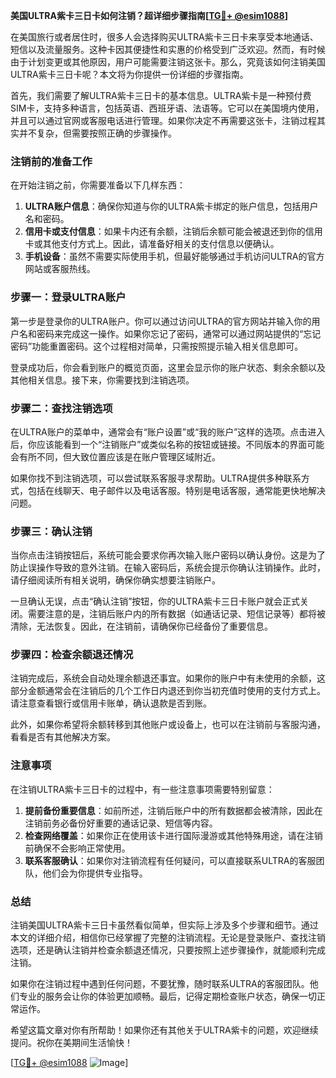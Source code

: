 **美国ULTRA紫卡三日卡如何注销？超详细步骤指南[[TG💪+ @esim1088](https://t.me/s/esim1088)]**

在美国旅行或者居住时，很多人会选择购买ULTRA紫卡三日卡来享受本地通话、短信以及流量服务。这种卡因其便捷性和实惠的价格受到广泛欢迎。然而，有时候由于计划变更或其他原因，用户可能需要注销这张卡。那么，究竟该如何注销美国ULTRA紫卡三日卡呢？本文将为你提供一份详细的步骤指南。

首先，我们需要了解ULTRA紫卡三日卡的基本信息。ULTRA紫卡是一种预付费SIM卡，支持多种语言，包括英语、西班牙语、法语等。它可以在美国境内使用，并且可以通过官网或客服电话进行管理。如果你决定不再需要这张卡，注销过程其实并不复杂，但需要按照正确的步骤操作。

### 注销前的准备工作

在开始注销之前，你需要准备以下几样东西：

1. **ULTRA账户信息**：确保你知道与你的ULTRA紫卡绑定的账户信息，包括用户名和密码。
2. **信用卡或支付信息**：如果卡内还有余额，注销后余额可能会被退还到你的信用卡或其他支付方式上。因此，请准备好相关的支付信息以便确认。
3. **手机设备**：虽然不需要实际使用手机，但最好能够通过手机访问ULTRA的官方网站或客服热线。

### 步骤一：登录ULTRA账户

第一步是登录你的ULTRA账户。你可以通过访问ULTRA的官方网站并输入你的用户名和密码来完成这一操作。如果你忘记了密码，通常可以通过网站提供的“忘记密码”功能重置密码。这个过程相对简单，只需按照提示输入相关信息即可。

登录成功后，你会看到账户的概览页面，这里会显示你的账户状态、剩余余额以及其他相关信息。接下来，你需要找到注销选项。

### 步骤二：查找注销选项

在ULTRA账户的菜单中，通常会有“账户设置”或“我的账户”这样的选项。点击进入后，你应该能看到一个“注销账户”或类似名称的按钮或链接。不同版本的界面可能会有所不同，但大致位置应该是在账户管理区域附近。

如果你找不到注销选项，可以尝试联系客服寻求帮助。ULTRA提供多种联系方式，包括在线聊天、电子邮件以及电话客服。特别是电话客服，通常能更快地解决问题。

### 步骤三：确认注销

当你点击注销按钮后，系统可能会要求你再次输入账户密码以确认身份。这是为了防止误操作导致的意外注销。在输入密码后，系统会提示你确认注销操作。此时，请仔细阅读所有相关说明，确保你确实想要注销账户。

一旦确认无误，点击“确认注销”按钮，你的ULTRA紫卡三日卡账户就会正式关闭。需要注意的是，注销后账户内的所有数据（如通话记录、短信记录等）都将被清除，无法恢复。因此，在注销前，请确保你已经备份了重要信息。

### 步骤四：检查余额退还情况

注销完成后，系统会自动处理余额退还事宜。如果你的账户中有未使用的余额，这部分金额通常会在注销后的几个工作日内退还到你当初充值时使用的支付方式上。请注意查看银行或信用卡账单，确认退款是否到账。

此外，如果你希望将余额转移到其他账户或设备上，也可以在注销前与客服沟通，看看是否有其他解决方案。

### 注意事项

在注销ULTRA紫卡三日卡的过程中，有一些注意事项需要特别留意：

1. **提前备份重要信息**：如前所述，注销后账户中的所有数据都会被清除，因此在注销前务必备份好重要的通话记录、短信等内容。
2. **检查网络覆盖**：如果你正在使用该卡进行国际漫游或其他特殊用途，请在注销前确保不会影响正常使用。
3. **联系客服确认**：如果你对注销流程有任何疑问，可以直接联系ULTRA的客服团队，他们会为你提供专业指导。

### 总结

注销美国ULTRA紫卡三日卡虽然看似简单，但实际上涉及多个步骤和细节。通过本文的详细介绍，相信你已经掌握了完整的注销流程。无论是登录账户、查找注销选项，还是确认注销并检查余额退还情况，只要按照上述步骤操作，就能顺利完成注销。

如果你在注销过程中遇到任何问题，不要犹豫，随时联系ULTRA的客服团队。他们专业的服务会让你的体验更加顺畅。最后，记得定期检查账户状态，确保一切正常运作。

希望这篇文章对你有所帮助！如果你还有其他关于ULTRA紫卡的问题，欢迎继续提问。祝你在美期间生活愉快！

[[TG💪+ @esim1088](https://t.me/s/esim1088) ![Image](https://i.postimg.cc/4NQfJmqS/Snipaste-2025-05-13-00-14-12.png)]